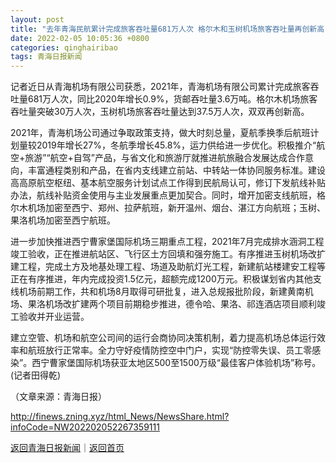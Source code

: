 ```yaml
---
layout: post
title: "去年青海民航累计完成旅客吞吐量681万人次 格尔木和玉树机场旅客吞吐量再创新高"
date: 2022-02-05 10:05:36 +0800
categories: qinghairibao
tags: 青海日报新闻
---
```

<p>记者近日从青海机场有限公司获悉，2021年，青海机场有限公司累计完成旅客吞吐量681万人次，同比2020年增长0.9%，货邮吞吐量3.6万吨。格尔木机场旅客吞吐量突破30万人次，玉树机场旅客吞吐量达到37.5万人次，双双再创新高。</p><p>2021年，青海机场公司通过争取政策支持，做大时刻总量，夏航季换季后航班计划量较2019年增长27%，冬航季增长45.8%，运力供给进一步优化。积极推介“航空+旅游”“航空+自驾”产品，与省文化和旅游厅就推进航旅融合发展达成合作意向，丰富通程类别和产品，在省内支线建立前站、中转站一体协同服务标准。建设高高原航空枢纽、基本航空服务计划试点工作得到民航局认可，修订下发航线补贴办法，航线补贴资金使用与主业发展重点更加契合。同时，增开加密支线航班，格尔木机场加密至西宁、郑州、拉萨航班，新开温州、烟台、湛江方向航班；玉树、果洛机场加密至西宁航班。</p><p>进一步加快推进西宁曹家堡国际机场三期重点工程，2021年7月完成排水涵洞工程竣工验收，正在推进航站区、飞行区土方回填和强夯施工。有序推进玉树机场改扩建工程，完成土方及地基处理工程、场道及助航灯光工程，新建航站楼建安工程等正在有序推进，年内完成投资1.5亿元，超额完成1200万元。积极谋划省内其他支线机场前期工作，共和机场8月取得可研批复，进入总规报批阶段，新建黄南机场、果洛机场改扩建两个项目前期稳步推进，德令哈、果洛、祁连酒店项目顺利竣工验收并开业运营。</p><p>建立空管、机场和航空公司间的运行会商协同决策机制，着力提高机场总体运行效率和航班放行正常率。全力守好疫情防控空中门户，实现“防控零失误、员工零感染”。西宁曹家堡国际机场获亚太地区500至1500万级“最佳客户体验机场”称号。(记者田得乾)</p><p class="em_media">（文章来源：青海日报）</p>

<http://finews.zning.xyz/html_News/NewsShare.html?infoCode=NW202202052267359111>

[返回青海日报新闻](//finews.withounder.com/category/qinghairibao.html)｜[返回首页](//finews.withounder.com/)